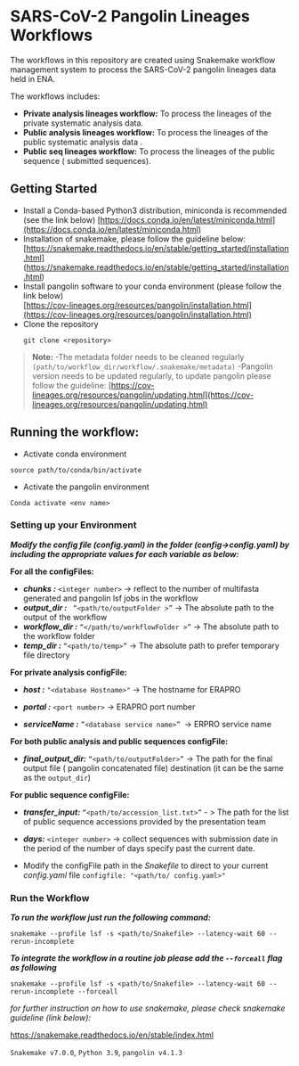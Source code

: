 ﻿# SARS-CoV-2 Pangolin Lineages Workflows

The workflows in this repository are created using Snakemake workflow management system to process the SARS-CoV-2 pangolin lineages data held in ENA. 

The workflows includes:
 - **Private analysis lineages workflow:** To process the lineages of the private systematic analysis data.
 - **Public analysis lineages workflow:** To process the lineages of the public systematic analysis data .
 - **Public seq lineages workflow:** To process the lineages of the public sequence ( submitted sequences).

## Getting Started

 - Install a Conda-based Python3 distribution, miniconda is recommended (see the link below)
   [https://docs.conda.io/en/latest/miniconda.html](https://docs.conda.io/en/latest/miniconda.html)
 - Installation of snakemake, please follow the guideline below:      
   [https://snakemake.readthedocs.io/en/stable/getting_started/installation.html]
   (https://snakemake.readthedocs.io/en/stable/getting_started/installation.html)
 - Install pangolin software to your conda environment (please follow the link below)   
   [https://cov-lineages.org/resources/pangolin/installation.html](https://cov-lineages.org/resources/pangolin/installation.html)
 - Clone the repository  
   ```
   git clone <repository>
   ```

>**Note:**
 -The metadata folder needs to be cleaned regularly ```(path/to/workflow_dir/workflow/.snakemake/metadata)```
 -Pangolin version needs to be updated regularly, to update pangolin please follow the guideline:
   [https://cov-lineages.org/resources/pangolin/updating.html](https://cov-lineages.org/resources/pangolin/updating.html) 
   

## Running the workflow:

 - Activate conda environment

```
source path/to/conda/bin/activate
```

 - Activate the pangolin environment

```
Conda activate <env name>
```
### Setting up your Environment

***Modify the config file (config.yaml) in the folder (config->config.yaml) by including the appropriate values for each variable as below:***

**For all the configFiles:**

 - ***chunks :*** ```<integer number>``` -> reflect to the number of multifasta generated and pangolin lsf jobs in the workflow
 - ***output_dir :***  ``` “<path/to/outputFolder >”``` -> The absolute path to the output of the workflow
 - ***workflow_dir :*** ```“</path/to/workflowFolder >”``` -> The absolute path to the workflow folder
 - ***temp_dir :*** ```“<path/to/temp>”``` -> The absolute path to prefer temporary file directory

**For private analysis configFile:**

 - ***host :*** ```"<database Hostname>"``` -> The hostname for ERAPRO

 - ***portal :*** ```<port number>``` -> ERAPRO port number

 - ***serviceName :*** ```”<database service name>” ```-> ERPRO service name

**For both public analysis and public sequences configFile:**

 - ***final_output_dir:*** ```“<path/to/outputFolder>”``` -> The path for the final output file ( pangolin concatenated file) destination (it can be the same as the ```output_dir```)

**For public sequence configFile:**

 - ***transfer_input:*** ```“<path/to/accession_list.txt>”``` - > The path for the list of public sequence accessions provided by the presentation team

 - ***days:*** ```<integer number>``` -> collect sequences with submission date in the period of the number of days specify past the current date.

 - Modify the configFile path in the *Snakefile* to direct to your current *config.yaml* file
   ``` configfile: "<path/to/ config.yaml>" ```

### Run the Workflow
***To run the workflow just run the following command:***

```snakemake --profile lsf -s <path/to/Snakefile> --latency-wait 60 --rerun-incomplete```

***To integrate the workflow in a routine job please add the ```--forceall``` flag as following***

```snakemake --profile lsf -s <path/to/Snakefile> --latency-wait 60 --rerun-incomplete --forceall```

*for further instruction on how to use snakemake, please check snakemake guideline (link below):*

https://snakemake.readthedocs.io/en/stable/index.html

```Snakemake v7.0.0```, ```Python 3.9```,  ```pangolin v4.1.3```

